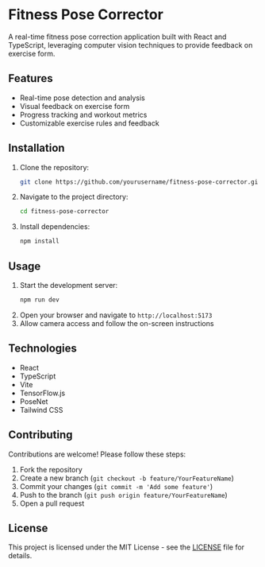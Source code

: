 # Fitness Pose Corrector

A real-time fitness pose correction application built with React and TypeScript, leveraging computer vision techniques to provide feedback on exercise form.

## Features

- Real-time pose detection and analysis
- Visual feedback on exercise form
- Progress tracking and workout metrics
- Customizable exercise rules and feedback

## Installation

1. Clone the repository:
   ```bash
   git clone https://github.com/yourusername/fitness-pose-corrector.git
   ```
2. Navigate to the project directory:
   ```bash
   cd fitness-pose-corrector
   ```
3. Install dependencies:
   ```bash
   npm install
   ```

## Usage

1. Start the development server:
   ```bash
   npm run dev
   ```
2. Open your browser and navigate to `http://localhost:5173`
3. Allow camera access and follow the on-screen instructions

## Technologies

- React
- TypeScript
- Vite
- TensorFlow.js
- PoseNet
- Tailwind CSS

## Contributing

Contributions are welcome! Please follow these steps:

1. Fork the repository
2. Create a new branch (`git checkout -b feature/YourFeatureName`)
3. Commit your changes (`git commit -m 'Add some feature'`)
4. Push to the branch (`git push origin feature/YourFeatureName`)
5. Open a pull request

## License

This project is licensed under the MIT License - see the [LICENSE](LICENSE) file for details.
